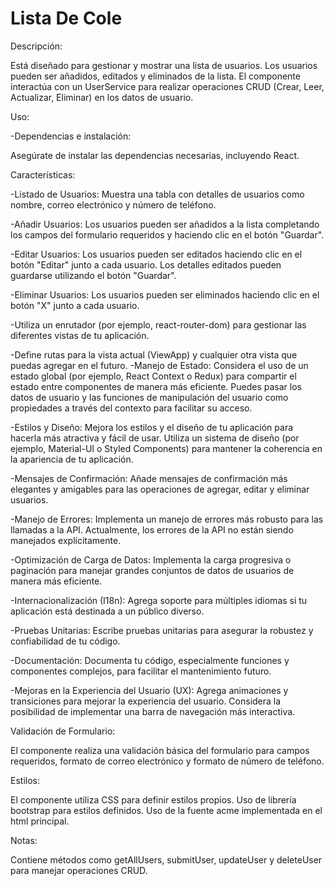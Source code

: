 # Lista De Cole


Descripción:

Está diseñado para gestionar y mostrar una lista de usuarios. Los usuarios pueden ser añadidos, editados y eliminados de la lista. El componente interactúa con un UserService para realizar operaciones CRUD (Crear, Leer, Actualizar, Eliminar) en los datos de usuario.

Uso:

-Dependencias e instalación:

Asegúrate de instalar las dependencias necesarias, incluyendo React.

Características:

-Listado de Usuarios: Muestra una tabla con detalles de usuarios como nombre, correo electrónico y número de teléfono.

-Añadir Usuarios: Los usuarios pueden ser añadidos a la lista completando los campos del formulario requeridos y haciendo clic en el botón "Guardar".

-Editar Usuarios: Los usuarios pueden ser editados haciendo clic en el botón "Editar" junto a cada usuario. Los detalles editados pueden guardarse utilizando el botón "Guardar".

-Eliminar Usuarios: Los usuarios pueden ser eliminados haciendo clic en el botón "X" junto a cada usuario.

-Utiliza un enrutador (por ejemplo, react-router-dom) para gestionar las diferentes vistas de tu aplicación.

-Define rutas para la vista actual (ViewApp) y cualquier otra vista que puedas agregar en el futuro.
-Manejo de Estado:
Considera el uso de un estado global (por ejemplo, React Context o Redux) para compartir el estado entre componentes de manera más eficiente.
Puedes pasar los datos de usuario y las funciones de manipulación del usuario como propiedades a través del contexto para facilitar su acceso.

-Estilos y Diseño:
Mejora los estilos y el diseño de tu aplicación para hacerla más atractiva y fácil de usar.
Utiliza un sistema de diseño (por ejemplo, Material-UI o Styled Components) para mantener la coherencia en la apariencia de tu aplicación.

-Mensajes de Confirmación:
Añade mensajes de confirmación más elegantes y amigables para las operaciones de agregar, editar y eliminar usuarios.

-Manejo de Errores:
Implementa un manejo de errores más robusto para las llamadas a la API. Actualmente, los errores de la API no están siendo manejados explícitamente.

-Optimización de Carga de Datos:
Implementa la carga progresiva o paginación para manejar grandes conjuntos de datos de usuarios de manera más eficiente.

-Internacionalización (I18n):
Agrega soporte para múltiples idiomas si tu aplicación está destinada a un público diverso.

-Pruebas Unitarias:
Escribe pruebas unitarias para asegurar la robustez y confiabilidad de tu código.

-Documentación:
Documenta tu código, especialmente funciones y componentes complejos, para facilitar el mantenimiento futuro.

-Mejoras en la Experiencia del Usuario (UX):
Agrega animaciones y transiciones para mejorar la experiencia del usuario.
Considera la posibilidad de implementar una barra de navegación más interactiva.

Validación de Formulario:

El componente realiza una validación básica del formulario para campos requeridos, formato de correo electrónico y formato de número de teléfono.

Estilos:

El componente utiliza CSS para definir estilos propios. 
Uso de librería bootstrap para estilos definidos.
Uso de la fuente acme implementada en el html principal.

Notas:

Contiene métodos como getAllUsers, submitUser, updateUser y deleteUser para manejar operaciones CRUD.
